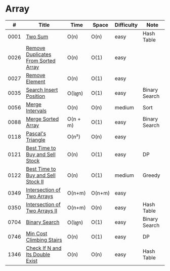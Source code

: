 # Array  
|  #   | Title |  Time | Space | Difficulty | Note |
| ---- | ----- | ----- | ----- | ---------- | -----|
| 0001 | [Two Sum](https://leetcode.com/problems/two-sum/description/) | O(n)|  O(n) | easy | Hash Table |
| 0026 | [Remove Duplicates From Sorted Array](https://leetcode.com/problems/remove-duplicates-from-sorted-array/description/) |  O(n)|  O(1) | easy | |
| 0027 | [Remove Element](https://leetcode.com/problems/remove-element/) | O(n)|  O(1) | easy |  |
| 0035 | [Search Insert Position](https://leetcode.com/problems/search-insert-position/) | O(㏒n)|  O(1) | easy | Binary Search |
| 0056 | [Merge Intervals](https://leetcode.com/problems/merge-intervals/) | O(n)|  O(n) | medium | Sort |
| 0088 | [Merge Sorted Array](https://leetcode.com/problems/merge-sorted-array/) | O(n + m) |  O(1) | easy | Binary Search |
| 0118 | [Pascal's Triangle](https://leetcode.com/problems/pascals-triangle/) | O(n²) |  O(n) | easy |  |
| 0121 | [Best Time to Buy and Sell Stock](https://leetcode.com/problems/best-time-to-buy-and-sell-stock/) | O(n) |  O(1) | easy | DP |
| 0122 | [Best Time to Buy and Sell Stock II](https://leetcode.com/problems/best-time-to-buy-and-sell-stock-ii/description/) | O(n) |  O(1) | medium | Greedy |
| 0349 | [Intersection of Two Arrays](https://leetcode.com/problems/intersection-of-two-arrays/description/) | O(n+m) |  O(n+m) | easy |  |
| 0350 | [Intersection of Two Arrays II](https://leetcode.com/problems/intersection-of-two-arrays-ii/) | O(n+m) |  O(n) | easy | Hash Table |
| 0704 | [Binary Search](https://leetcode.com/problems/binary-search/) | O(㏒n) |  O(1) | easy | Binary Search |
| 0746 | [Min Cost Climbing Stairs](https://leetcode.com/problems/min-cost-climbing-stairs/) | O(n) |  O(1) | easy | DP |
| 1346 | [Check If N and Its Double Exist](https://leetcode.com/problems/check-if-n-and-its-double-exist/) | O(n) |  O(n) | easy | Hash Table |
